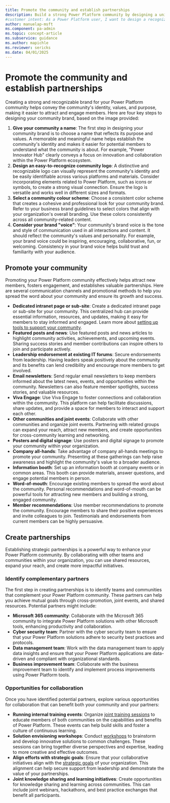 ```yaml
---
title: Promote the community and establish partnerships
description: Build a strong Power Platform community by designing a unique brand, promoting it effectively, and fostering partnerships to drive engagement and collaboration.
#customer intent: As a Power Platform user, I want to design a recognizable community brand so that I can attract and engage members effectively.
author: manuelap-msft
ms.component: pa-admin
ms.topic: concept-article
ms.subservice: guidance
ms.author: mapichle
ms.reviewer: sericks
ms.date: 04/01/2025
---
```


# Promote the community and establish partnerships



Creating a strong and recognizable brand for your Power Platform community helps convey the community's identity, values, and purpose, making it easier to attract and engage members. Here are four key steps to designing your community brand, based on the image provided:

1. **Give your community a name**: The first step in designing your community brand is to choose a name that reflects its purpose and values. A memorable and meaningful name helps establish the community's identity and makes it easier for potential members to understand what the community is about. For example, "Power Innovator Hub" clearly conveys a focus on innovation and collaboration within the Power Platform ecosystem.
1. **Design an easy-to-recognize community logo**: A distinctive and recognizable logo can visually represent the community's identity and be easily identifiable across various platforms and materials. Consider incorporating elements related to Power Platform, such as icons or symbols, to create a strong visual connection. Ensure the logo is versatile and works well in different sizes and formats.
1. **Select a community colour scheme**: Choose a consistent color scheme that creates a cohesive and professional look for your community brand. Refer to your business brand guidelines to select colors that align with your organization's overall branding. Use these colors consistently across all community-related content.
1. **Consider your brand "voice"**: Your community's brand voice is the tone and style of communication used in all interactions and content. It should reflect the community's values and personality. For example, your brand voice could be inspiring, encouraging, collaborative, fun, or welcoming. Consistency in your brand voice helps build trust and familiarity with your audience.

## Promote your community

Promoting your Power Platform community effectively helps attract new members, fosters engagement, and establishes valuable partnerships. Here are several communication channels and promotional methods to help you spread the word about your community and ensure its growth and success.

- **Dedicated intranet page or sub-site**: Create a dedicated intranet page or sub-site for your community. This centralized hub can provide essential information, resources, and updates, making it easy for members to stay informed and engaged. Learn more about [setting up tools to support your community](wiki-community.md).
- **Featured posts and news**: Use featured posts and news articles to highlight community activities, achievements, and upcoming events. Sharing success stories and member contributions can inspire others to join and participate actively.
- **Leadership endorsement at existing IT forums**: Secure endorsements from leadership. Having leaders speak positively about the community and its benefits can lend credibility and encourage more members to get involved.
- **Email newsletters**: Send regular email newsletters to keep members informed about the latest news, events, and opportunities within the community. Newsletters can also feature member spotlights, success stories, and valuable resources.
- **Viva Engage**: Use Viva Engage to foster connections and collaboration within the community. This platform can help facilitate discussions, share updates, and provide a space for members to interact and support each other.
- **Other communities and joint events**: Collaborate with other communities and organize joint events. Partnering with related groups can expand your reach, attract new members, and create opportunities for cross-community learning and networking.
- **Posters and digital signage**: Use posters and digital signage to promote your community within your organization. 
- **Company all-hands**: Take advantage of company all-hands meetings to promote your community. Presenting at these gatherings can help raise awareness and highlight the community's value to a broader audience.
- **Information booth**: Set up an information booth at company events or in common areas. This booth can provide materials, answer questions, and engage potential members in person.
- **Word-of-mouth**: Encourage existing members to spread the word about the community. Personal recommendations and word-of-mouth can be powerful tools for attracting new members and building a strong, engaged community.
- **Member recommendations**: Use member recommendations to promote the community. Encourage members to share their positive experiences and invite colleagues to join. Testimonials and endorsements from current members can be highly persuasive.

## Create partnerships

Establishing strategic partnerships is a powerful way to enhance your Power Platform community. By collaborating with other teams and communities within your organization, you can use shared resources, expand your reach, and create more impactful initiatives. 

### Identify complementary partners

The first step in creating partnerships is to identify teams and communities that complement your Power Platform community. These partners can help you achieve mutual goals through cross-promotion, joint events, and shared resources. Potential partners might include:

- **Microsoft 365 community**: Collaborate with the Microsoft 365 community to integrate Power Platform solutions with other Microsoft tools, enhancing productivity and collaboration.
- **Cyber security team**: Partner with the cyber security team to ensure that your Power Platform solutions adhere to security best practices and protocols.
- **Data management team**: Work with the data management team to apply data insights and ensure that your Power Platform applications are data-driven and compliant with organizational standards.
- **Business improvement team**: Collaborate with the business improvement team to identify and implement process improvements using Power Platform tools.

### Opportunities for collaboration

Once you have identified potential partners, explore various opportunities for collaboration that can benefit both your community and your partners:

- **Running internal training events**: Organize [joint training sessions](in-a-day.md) to educate members of both communities on the capabilities and benefits of Power Platform. These events can help build skills and foster a culture of continuous learning.
- **Solution envisioning workshops**: Conduct [workshops](solution-envisioning.md) to brainstorm and develop innovative solutions to common challenges. These sessions can bring together diverse perspectives and expertise, leading to more creative and effective outcomes.
- **Align efforts with strategic goals**: Ensure that your collaborative initiatives align with the [strategic goals](vision.md) of your organization. This alignment can help secure support from leadership and demonstrate the value of your partnerships.
- **Joint knowledge sharing and learning initiatives**: Create opportunities for knowledge sharing and learning across communities. This can include joint webinars, hackathons, and best practice exchanges that benefit all participants.
